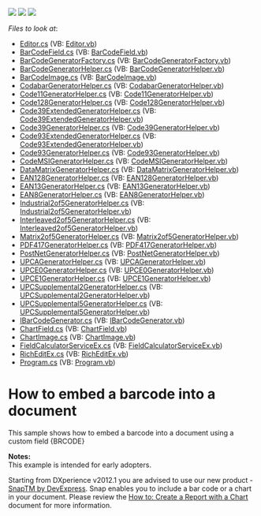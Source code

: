 <!-- default badges list -->
![](https://img.shields.io/endpoint?url=https://codecentral.devexpress.com/api/v1/VersionRange/128610117/11.1.6%2B)
[![](https://img.shields.io/badge/Open_in_DevExpress_Support_Center-FF7200?style=flat-square&logo=DevExpress&logoColor=white)](https://supportcenter.devexpress.com/ticket/details/E20025)
[![](https://img.shields.io/badge/📖_How_to_use_DevExpress_Examples-e9f6fc?style=flat-square)](https://docs.devexpress.com/GeneralInformation/403183)
<!-- default badges end -->
<!-- default file list -->
*Files to look at*:

* [Editor.cs](./CS/Editor.cs) (VB: [Editor.vb](./VB/Editor.vb))
* [BarCodeField.cs](./CS/Extensions/BarCode/BarCodeField.cs) (VB: [BarCodeField.vb](./VB/Extensions/BarCode/BarCodeField.vb))
* [BarCodeGeneratorFactory.cs](./CS/Extensions/BarCode/BarCodeGeneratorFactory.cs) (VB: [BarCodeGeneratorFactory.vb](./VB/Extensions/BarCode/BarCodeGeneratorFactory.vb))
* [BarCodeGeneratorHelper.cs](./CS/Extensions/BarCode/BarCodeGeneratorHelper.cs) (VB: [BarCodeGeneratorHelper.vb](./VB/Extensions/BarCode/BarCodeGeneratorHelper.vb))
* [BarCodeImage.cs](./CS/Extensions/BarCode/BarCodeImage.cs) (VB: [BarCodeImage.vb](./VB/Extensions/BarCode/BarCodeImage.vb))
* [CodabarGeneratorHelper.cs](./CS/Extensions/BarCode/Helpers/CodabarGeneratorHelper.cs) (VB: [CodabarGeneratorHelper.vb](./VB/Extensions/BarCode/Helpers/CodabarGeneratorHelper.vb))
* [Code11GeneratorHelper.cs](./CS/Extensions/BarCode/Helpers/Code11GeneratorHelper.cs) (VB: [Code11GeneratorHelper.vb](./VB/Extensions/BarCode/Helpers/Code11GeneratorHelper.vb))
* [Code128GeneratorHelper.cs](./CS/Extensions/BarCode/Helpers/Code128GeneratorHelper.cs) (VB: [Code128GeneratorHelper.vb](./VB/Extensions/BarCode/Helpers/Code128GeneratorHelper.vb))
* [Code39ExtendedGeneratorHelper.cs](./CS/Extensions/BarCode/Helpers/Code39ExtendedGeneratorHelper.cs) (VB: [Code39ExtendedGeneratorHelper.vb](./VB/Extensions/BarCode/Helpers/Code39ExtendedGeneratorHelper.vb))
* [Code39GeneratorHelper.cs](./CS/Extensions/BarCode/Helpers/Code39GeneratorHelper.cs) (VB: [Code39GeneratorHelper.vb](./VB/Extensions/BarCode/Helpers/Code39GeneratorHelper.vb))
* [Code93ExtendedGeneratorHelper.cs](./CS/Extensions/BarCode/Helpers/Code93ExtendedGeneratorHelper.cs) (VB: [Code93ExtendedGeneratorHelper.vb](./VB/Extensions/BarCode/Helpers/Code93ExtendedGeneratorHelper.vb))
* [Code93GeneratorHelper.cs](./CS/Extensions/BarCode/Helpers/Code93GeneratorHelper.cs) (VB: [Code93GeneratorHelper.vb](./VB/Extensions/BarCode/Helpers/Code93GeneratorHelper.vb))
* [CodeMSIGeneratorHelper.cs](./CS/Extensions/BarCode/Helpers/CodeMSIGeneratorHelper.cs) (VB: [CodeMSIGeneratorHelper.vb](./VB/Extensions/BarCode/Helpers/CodeMSIGeneratorHelper.vb))
* [DataMatrixGeneratorHelper.cs](./CS/Extensions/BarCode/Helpers/DataMatrixGeneratorHelper.cs) (VB: [DataMatrixGeneratorHelper.vb](./VB/Extensions/BarCode/Helpers/DataMatrixGeneratorHelper.vb))
* [EAN128GeneratorHelper.cs](./CS/Extensions/BarCode/Helpers/EAN128GeneratorHelper.cs) (VB: [EAN128GeneratorHelper.vb](./VB/Extensions/BarCode/Helpers/EAN128GeneratorHelper.vb))
* [EAN13GeneratorHelper.cs](./CS/Extensions/BarCode/Helpers/EAN13GeneratorHelper.cs) (VB: [EAN13GeneratorHelper.vb](./VB/Extensions/BarCode/Helpers/EAN13GeneratorHelper.vb))
* [EAN8GeneratorHelper.cs](./CS/Extensions/BarCode/Helpers/EAN8GeneratorHelper.cs) (VB: [EAN8GeneratorHelper.vb](./VB/Extensions/BarCode/Helpers/EAN8GeneratorHelper.vb))
* [Industrial2of5GeneratorHelper.cs](./CS/Extensions/BarCode/Helpers/Industrial2of5GeneratorHelper.cs) (VB: [Industrial2of5GeneratorHelper.vb](./VB/Extensions/BarCode/Helpers/Industrial2of5GeneratorHelper.vb))
* [Interleaved2of5GeneratorHelper.cs](./CS/Extensions/BarCode/Helpers/Interleaved2of5GeneratorHelper.cs) (VB: [Interleaved2of5GeneratorHelper.vb](./VB/Extensions/BarCode/Helpers/Interleaved2of5GeneratorHelper.vb))
* [Matrix2of5GeneratorHelper.cs](./CS/Extensions/BarCode/Helpers/Matrix2of5GeneratorHelper.cs) (VB: [Matrix2of5GeneratorHelper.vb](./VB/Extensions/BarCode/Helpers/Matrix2of5GeneratorHelper.vb))
* [PDF417GeneratorHelper.cs](./CS/Extensions/BarCode/Helpers/PDF417GeneratorHelper.cs) (VB: [PDF417GeneratorHelper.vb](./VB/Extensions/BarCode/Helpers/PDF417GeneratorHelper.vb))
* [PostNetGeneratorHelper.cs](./CS/Extensions/BarCode/Helpers/PostNetGeneratorHelper.cs) (VB: [PostNetGeneratorHelper.vb](./VB/Extensions/BarCode/Helpers/PostNetGeneratorHelper.vb))
* [UPCAGeneratorHelper.cs](./CS/Extensions/BarCode/Helpers/UPCAGeneratorHelper.cs) (VB: [UPCAGeneratorHelper.vb](./VB/Extensions/BarCode/Helpers/UPCAGeneratorHelper.vb))
* [UPCE0GeneratorHelper.cs](./CS/Extensions/BarCode/Helpers/UPCE0GeneratorHelper.cs) (VB: [UPCE0GeneratorHelper.vb](./VB/Extensions/BarCode/Helpers/UPCE0GeneratorHelper.vb))
* [UPCE1GeneratorHelper.cs](./CS/Extensions/BarCode/Helpers/UPCE1GeneratorHelper.cs) (VB: [UPCE1GeneratorHelper.vb](./VB/Extensions/BarCode/Helpers/UPCE1GeneratorHelper.vb))
* [UPCSupplemental2GeneratorHelper.cs](./CS/Extensions/BarCode/Helpers/UPCSupplemental2GeneratorHelper.cs) (VB: [UPCSupplemental2GeneratorHelper.vb](./VB/Extensions/BarCode/Helpers/UPCSupplemental2GeneratorHelper.vb))
* [UPCSupplemental5GeneratorHelper.cs](./CS/Extensions/BarCode/Helpers/UPCSupplemental5GeneratorHelper.cs) (VB: [UPCSupplemental5GeneratorHelper.vb](./VB/Extensions/BarCode/Helpers/UPCSupplemental5GeneratorHelper.vb))
* [IBarCodeGenerator.cs](./CS/Extensions/BarCode/IBarCodeGenerator.cs) (VB: [IBarCodeGenerator.vb](./VB/Extensions/BarCode/IBarCodeGenerator.vb))
* [ChartField.cs](./CS/Extensions/Chart/ChartField.cs) (VB: [ChartField.vb](./VB/Extensions/Chart/ChartField.vb))
* [ChartImage.cs](./CS/Extensions/Chart/ChartImage.cs) (VB: [ChartImage.vb](./VB/Extensions/Chart/ChartImage.vb))
* [FieldCalculatorServiceEx.cs](./CS/Extensions/FieldCalculatorServiceEx.cs) (VB: [FieldCalculatorServiceEx.vb](./VB/Extensions/FieldCalculatorServiceEx.vb))
* [RichEditEx.cs](./CS/Extensions/RichEditEx.cs) (VB: [RichEditEx.vb](./VB/Extensions/RichEditEx.vb))
* [Program.cs](./CS/Program.cs) (VB: [Program.vb](./VB/Program.vb))
<!-- default file list end -->
# How to embed a barcode into a document


<p>This sample shows how to embed a barcode into a document using a custom field {BRCODE}</p><p><strong>Notes:<br />
</strong>This example is intended for early adopters.</p><p>Starting from DXperience v2012.1 you are advised to use our new product - <a href="http://www.devexpress.com/Products/NET/Controls/WinForms/Snap/"><u>SnapTM by DevExpress</u></a>. Snap enables you to include a bar code or a chart in your document. Please review the <a href="http://documentation.devexpress.com/#WindowsForms/CustomDocument14082"><u>How to: Create a Report with a Chart</u></a> document for more information.</p>

<br/>


